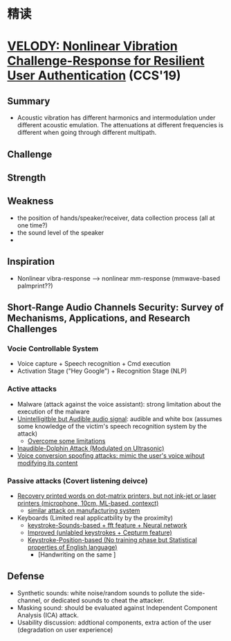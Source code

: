 # 精读
# [VELODY: Nonlinear Vibration Challenge-Response for Resilient User Authentication](https://wisest.ece.wisc.edu/wp-content/uploads/sites/740/2019/09/Velody_CCS2019_Jingjie.pdf) (CCS'19)
## Summary
- Acoustic vibration has different harmonics and intermodulation under different acoustic emulation. The attenuations at different frequencies is different when going through different multipath.
## Challenge

## Strength

## Weakness
- the position of hands/speaker/receiver, data collection process (all at one time?)
- the sound level of the speaker
- 
## Inspiration
- Nonlinear vibra-response --> nonlinear mm-response (mmwave-based palmprint??)




## Short-Range Audio Channels Security: Survey of Mechanisms, Applications, and Research Challenges

### Vocie Controllable System 
- Voice capture + Speech recognition + Cmd execution
- Activation Stage ("Hey Google") + Recognition Stage (NLP)
### Active attacks
  - Malware (attack against the voice assistant): strong limitation about the execution of the malware
  - [Unintelligitble but Audible audio signal](https://www.usenix.org/system/files/conference/woot15/woot15-paper-vaidya.pdf): audible and white box (assumes some knowledge of the victim's speech recognition system by the attack)
    - [Overcome some limitations](https://www.usenix.org/system/files/conference/usenixsecurity16/sec16_paper_carlini.pdf)
  - [Inaudible-Dolphin Attack (Modulated on Ultrasonic)](https://dl.acm.org/doi/pdf/10.1145/3133956.3134052) 
  - [Voice conversion spoofing attacks: mimic the user's voice wihout modifying its content](https://ieeexplore.ieee.org/stamp/stamp.jsp?tp=&arnumber=6694344)
  ### Passive attacks (Covert listening deivce)
- [Recovery printed words on dot-matrix printers, but not ink-jet or laser printers (microphone, 10cm, ML-based, contexct)](https://www.usenix.org/legacy/event/sec10/tech/full_papers/Backes.pdf)
  - [similar attack on manufacturing system](https://dl.acm.org/doi/pdf/10.5555/2984464.2984483)
- Keyboards (Limited real applicatbility by the proximity)
  - [keystroke-Sounds-based + fft feature + Neural network](https://ieeexplore.ieee.org/stamp/stamp.jsp?tp=&arnumber=1301311)
  - [Improved (unlabled keystrokes + Cepturm feature)](https://dl.acm.org/doi/pdf/10.1145/1609956.1609959)
  - [Keystroke-Position-based (No training phase but Statistical properties of English language)](https://dl.acm.org/doi/pdf/10.1145/1180405.1180436)
    - [Handwriting on the same ]

## Defense
- Synthetic sounds: white noise/random sounds to pollute the side-channel, or dedicated sounds to cheat the attacker.
- Masking sound: should be evaluated against Independent Component Analysis (ICA) attack.
- Usability discussion: addtional components, extra action of the user (degradation on user experience)

## 